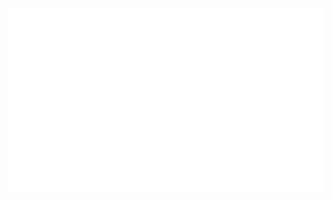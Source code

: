 ![](https://raw.githubusercontent.com/chrisjonesonline/github-stats/master/generated/languages.svg)
